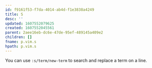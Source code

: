 ```yaml
---
id: f9161f53-f7da-4014-ab4d-f1e3838a4249
title: S
desc: ''
updated: 1607552079625
created: 1607552045561
parent: 2aee16eb-dc6e-47de-95ef-489145a409e2
children: []
fname: p.vim.s
hpath: p.vim.s
---
```

You can use `:s/term/new-term` to search and replace a term on a line.


